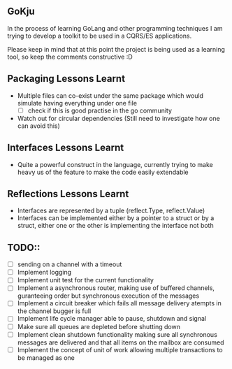 GoKju
------
In the process of learning GoLang and other programming techniques I am trying to develop a toolkit to be used in a CQRS/ES applications.

Please keep in mind that at this point the project is being used as a learning tool, so keep the comments constructive :D

Packaging Lessons Learnt
-------------------------
- Multiple files can co-exist under the same package which would simulate having everything under one file
    - [ ] check if this is good practise in the go community
- Watch out for circular dependencies (Still need to investigate how one can avoid this)

Interfaces Lessons Learnt
--------------------------
- Quite a powerful construct in the language, currently trying to make heavy us of the feature to make the code easily extendable

Reflections Lessons Learnt
---------------------------
- Interfaces are represented by a tuple (reflect.Type, reflect.Value)
- Interfaces can be implemented either by a pointer to a struct or by a struct, either one or the other is implementing the interface not both

TODO::
------
- [ ] sending on a channel with a timeout
- [ ] Implement logging
- [ ] Implement unit test for the current functionality
- [ ] Implement a asynchronous router, making use of buffered channels, guranteeing order but synchronous execution of the messages
- [ ] Implement a circuit breaker which fails all message delivery atempts in the channel bugger is full
- [ ] Implement life cycle manager able to pause, shutdown and signal
- [ ] Make sure all queues are depleted before shutting down
- [ ] Implement clean shutdown functionality making sure all synchronous messages are delivered and that all items on the mailbox are consumed
- [ ] Implement the concept of unit of work allowing multiple transactions to be managed as one
